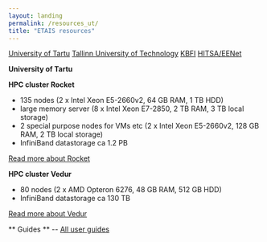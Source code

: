 ```yaml
---
layout: landing
permalink: /resources_ut/
title: "ETAIS resources"
---
```


<a href="../resources_ut/" class="btn-success"> University of Tartu</a>
<a href="../resources_ttu/" class="btn-info"> Tallinn University of Technology</a>
<a href="../resources_kbfi/" class="btn-info"> KBFI</a>
<a href="../resources_hitsa/" class="btn-info"> HITSA/EENet</a>

**University of Tartu**

**HPC cluster Rocket**   
- 135 nodes (2 x Intel Xeon E5-2660v2, 64 GB RAM, 1 TB HDD)   
- large memory server (8 x Intel Xeon E7-2850, 2 TB RAM, 3 TB local storage)     
- 2 special purpose nodes for VMs etc (2 x Intel Xeon E5-2660v2, 128 GB RAM, 2 TB local storage)   
- InfiniBand datastorage ca 1.2 PB  

[Read more about Rocket](http://portal.hpc.ut.ee/web/guest/rocket-cluster "UT HPC Rocket info")

**HPC cluster Vedur**  
- 80 nodes (2 x AMD Opteron 6276, 48 GB RAM, 512 GB HDD)   
- InfiniBand datastorage ca 130 TB  

[Read more about Vedur](http://portal.hpc.ut.ee/web/guest/vedur-cluster "UT HPC Vedur info")

** Guides **
-- [All user guides](http://portal.hpc.ut.ee/web/guest/guides "UT HPC guides")  
